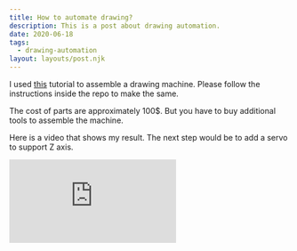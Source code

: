 ```yaml
---
title: How to automate drawing?
description: This is a post about drawing automation.
date: 2020-06-18
tags:
  - drawing-automation
layout: layouts/post.njk
---
```


I used [this](https://www.thingiverse.com/thing:2349232) tutorial to assemble a drawing machine.
Please follow the instructions inside the repo to make the same. 

The cost of parts are approximately 100$. But you have to buy additional tools to assemble the machine.

Here is a video that shows my result.
The next step would be to add a servo to support Z axis.

<iframe src="https://www.youtube.com/embed/jHqsLbBZ8Ak" frameborder="0" allow="accelerometer; autoplay; encrypted-media; gyroscope; picture-in-picture" allowfullscreen></iframe>
